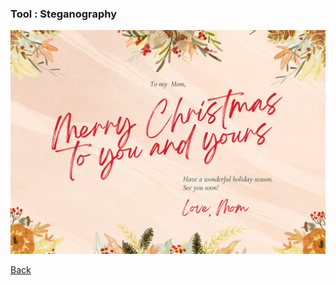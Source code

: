 ### Tool : Steganography
![image alt](https://github.com/ekkapongwa/ecard/blob/main/ecard.png?raw=true)

[Back](https://ekkapongwa.github.io/)
